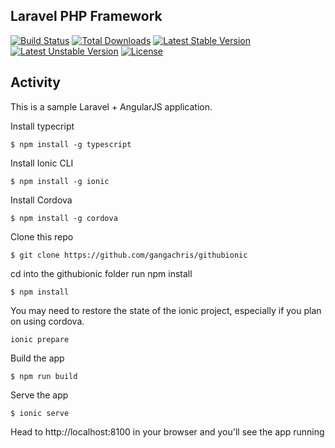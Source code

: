 ## Laravel PHP Framework

[![Build Status](https://travis-ci.org/laravel/framework.svg)](https://travis-ci.org/laravel/framework)
[![Total Downloads](https://poser.pugx.org/laravel/framework/d/total.svg)](https://packagist.org/packages/laravel/framework)
[![Latest Stable Version](https://poser.pugx.org/laravel/framework/v/stable.svg)](https://packagist.org/packages/laravel/framework)
[![Latest Unstable Version](https://poser.pugx.org/laravel/framework/v/unstable.svg)](https://packagist.org/packages/laravel/framework)
[![License](https://poser.pugx.org/laravel/framework/license.svg)](https://packagist.org/packages/laravel/framework)

## Activity
This is a sample Laravel + AngularJS application.

Install typecript
```
$ npm install -g typescript
```

Install Ionic CLI
```
$ npm install -g ionic
```

Install Cordova
```
$ npm install -g cordova
```

Clone this repo
```
$ git clone https://github.com/gangachris/githubionic
```
cd into the githubionic folder run npm install
```
$ npm install
```

You may need to restore the state of the ionic project, especially if you plan on using cordova.
```
ionic prepare
```
Build the app
```
$ npm run build
```
Serve the app
```
$ ionic serve
```

Head to http://localhost:8100 in your browser and you'll see the app running
